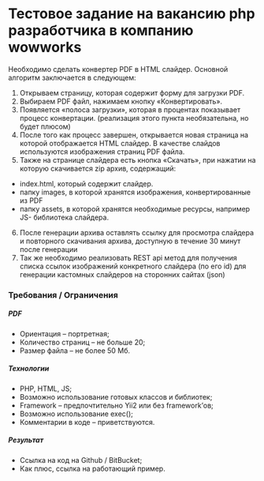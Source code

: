 # Тестовое задание на вакансию php разработчика в компанию wowworks
						
Необходимо сделать конвертер PDF в HTML слайдер. Основной алгоритм заключается в следующем:
						
1. Открываем страницу, которая содержит форму для загрузки PDF.
2. Выбираем PDF файл, нажимаем кнопку «Конвертировать».
3. Появляется «полоса загрузки», которая в процентах показывает процесс конвертации. (реализация этого пункта необязательна, но будет плюсом)
4. После того как процесс завершен, открывается новая страница на которой отображается HTML слайдер. В качестве слайдов используются изображения страниц PDF файла.
5. Также на странице слайдера есть кнопка «Скачать», при нажатии на которую скачивается zip архив, содержащий:						
  * index.html, который содержит слайдер.
  * папку images, в которой хранятся изображения, конвертированные из PDF
  * папку assets, в которой хранятся необходимые ресурсы, например JS- библиотека слайдера.
6. После генерации архива оставлять ссылку для просмотра слайдера и повторного скачивания архива, доступную в течение 30 минут после генерации
7. Так же необходимо реализовать REST api метод для получения списка ссылок изображений конкретного слайдера (по его id) для генерации кастомных слайдеров на сторонних сайтах (json)

### Требования / Ограничения	

##### PDF				
* Ориентация – портретная;
* Количество страниц – не больше 20;
* Размер файла – не более 50 Мб.
						
##### Технологии				
* PHP, HTML, JS;
* Возможно использование готовых классов и библиотек;
* Framework – предпочтительно Yii2 или без framework’ов; 
* Возможно использование exec();
* Комментарии в коде – приветствуются.
						
##### Результат				
* Ссылка на код на Github / BitBucket;
* Как плюс, ссылка на работающий пример. 
